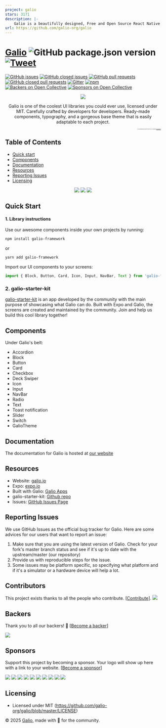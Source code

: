 ```yaml
---
project: galio
stars: 3171
description: |-
    Galio is a beautifully designed, Free and Open Source React Native Framework
url: https://github.com/galio-org/galio
---
```


# [Galio](https://www.galio.io) ![GitHub package.json version](https://img.shields.io/github/package-json/v/galio-org/galio.svg) [![Tweet](https://img.shields.io/twitter/url/http/shields.io.svg?style=social&logo=twitter)](https://twitter.com/home?status=Galio,%20a%20free%20and%20beautiful%20UI%20framework%20https%3A//galio.io/%20%23reactnative%20%23react%20%23design%20%23developers%20%23freebie%20via%20%40galioframework)

[![GitHub issues](https://img.shields.io/github/issues/galio-org/galio.svg?style=popout)](https://github.com/galio-org/galio/issues)
[![GitHub closed issues](https://img.shields.io/github/issues-closed/galio-org/galio.svg)](https://github.com/galio-org/galio/issues?q=is%3Aissue+is%3Aclosed)
[![GitHub pull requests](https://img.shields.io/github/issues-pr/galio-org/galio.svg)](https://github.com/galio-org/galio/pulls)
[![GitHub closed pull requests](https://img.shields.io/github/issues-pr-closed/galio-org/galio.svg)](https://github.com/galio-org/galio/pulls?q=is%3Apr+is%3Aclosed)
[![Gitter](https://badges.gitter.im/NIT-dgp/General.svg)](https://gitter.im/galio-community)
[![npm](https://img.shields.io/npm/dm/galio-framework.svg)](https://www.npmjs.com/package/galio-framework)
[![Backers on Open Collective](https://opencollective.com/galio/backers/badge.svg)](#backers) 
[![Sponsors on Open Collective](https://opencollective.com/galio/sponsors/badge.svg)](#sponsors) 

<p align="center">
  <img src="assets/galio-logo.png">
  <p align="center">Galio is one of the coolest UI libraries you could ever use, licensed under MIT. Carefully crafted by developers for developers. Ready-made components, typography, and a gorgeous base theme that is easily adaptable to each project.</p>
  <p align="right" style="font-size: 2">Try our showcase app, built with the help of our cool community!
  <a href="https://github.com/galio-org/galio-starter-kit">galio-starter-kit</a></p>
</p>

## Table of Contents
* [Quick start](#quick-start)
* [Components](#components)
* [Documentation](#documentation)
* [Resources](#resources)
* [Reporting Issues](#reporting-issues)
* [Licensing](#licensing)

<p align="center">
  <img src="https://raw.githubusercontent.com/galio-org/galio-org.github.io/master/img/readme3.jpg">
  <img src="https://i.imgur.com/8kcSRNl.png">
  <img src="https://i.imgur.com/KLM1Zbw.png">
</p>

## Quick Start

#### 1. Library instructions
Use our awesome components inside your own projects by running: 
```bash
npm install galio-framework
```
or
```sh
yarn add galio-framework
```
Import our UI components to your screens:
```js
import { Block, Button, Card, Icon, Input, NavBar, Text } from 'galio-framework';
```

### 2. galio-starter-kit
[galio-starter-kit](https://github.com/galio-org/galio-starter-kit) is an app developed by the community with the main purpose of showcasing what Galio can do. Built with Expo and Galio, the screens are created and maintained by the community. Join and help us build this cool library together! 



## Components

Under Galio's belt:
* Accordion
* Block
* Button
* Card
* Checkbox
* Deck Swiper
* Icon
* Input
* NavBar
* Radio
* Text
* Toast notification
* Slider
* Switch
* GalioTheme

## Documentation

The documentation for Galio is hosted at [our website](https://galio.io/docs?ref=galio-repo)

## Resources

* Website: [galio.io](https://galio.io?ref=galio-repo)
* Expo: [expo.io](https://expo.io?ref=galio-repo)
* Built with Galio: [Galio Apps](https://galio.io/built-with-galio)
* galio-starter-kit: [Github repo](https://github.com/galio-org/galio-starter-kit)
* Issues: [GitHub Issues Page](https://github.com/galio-org/galio/issues)


## Reporting Issues

We use GitHub Issues as the official bug tracker for Galio. Here are some advices for our users that want to report an issue:

1. Make sure that you are using the latest version of Galio. Check for your fork's master branch status and see if it's up to date with the upstream/master (our repository)
2. Provide us with reproducible steps for the issue.
3. Some issues may be platform specific, so specifying what platform and if it's a simulator or a hardware device will help a lot.

## Contributors
This project exists thanks to all the people who contribute. [[Contribute](CONTRIBUTING.md)].
<a href="https://github.com/galio-org/galio/contributors"><img src="https://opencollective.com/galio/contributors.svg?width=890&button=false" /></a>


## Backers

Thank you to all our backers! 🙏 [[Become a backer](https://opencollective.com/galio#backer)]

<a href="https://opencollective.com/galio#backers" target="_blank"><img src="https://opencollective.com/galio/backers.svg?width=890"></a>


## Sponsors

Support this project by becoming a sponsor. Your logo will show up here with a link to your website. [[Become a sponsor](https://opencollective.com/galio#sponsor)]

<a href="https://opencollective.com/galio/sponsor/0/website" target="_blank"><img src="https://opencollective.com/galio/sponsor/0/avatar.svg"></a>
<a href="https://opencollective.com/galio/sponsor/1/website" target="_blank"><img src="https://opencollective.com/galio/sponsor/1/avatar.svg"></a>
<a href="https://opencollective.com/galio/sponsor/2/website" target="_blank"><img src="https://opencollective.com/galio/sponsor/2/avatar.svg"></a>
<a href="https://opencollective.com/galio/sponsor/3/website" target="_blank"><img src="https://opencollective.com/galio/sponsor/3/avatar.svg"></a>
<a href="https://opencollective.com/galio/sponsor/4/website" target="_blank"><img src="https://opencollective.com/galio/sponsor/4/avatar.svg"></a>
<a href="https://opencollective.com/galio/sponsor/5/website" target="_blank"><img src="https://opencollective.com/galio/sponsor/5/avatar.svg"></a>
<a href="https://opencollective.com/galio/sponsor/6/website" target="_blank"><img src="https://opencollective.com/galio/sponsor/6/avatar.svg"></a>
<a href="https://opencollective.com/galio/sponsor/7/website" target="_blank"><img src="https://opencollective.com/galio/sponsor/7/avatar.svg"></a>
<a href="https://opencollective.com/galio/sponsor/8/website" target="_blank"><img src="https://opencollective.com/galio/sponsor/8/avatar.svg"></a>
<a href="https://opencollective.com/galio/sponsor/9/website" target="_blank"><img src="https://opencollective.com/galio/sponsor/9/avatar.svg"></a>

## Licensing

* Licensed under MIT (<https://github.com/galio-org/galio/blob/master/LICENSE>)

© 2025 [Galio](https://galio.io?ref=galio-repo), made with 💚 for the community.

